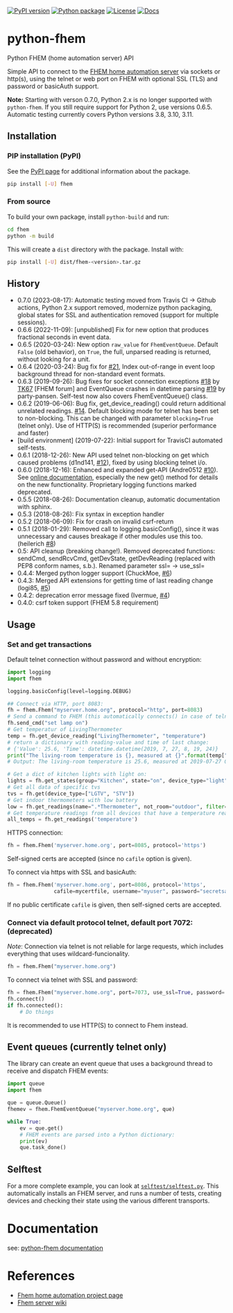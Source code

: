 [![PyPI version](https://badge.fury.io/py/fhem.svg)](https://badge.fury.io/py/fhem)
[![Python package](https://github.com/domschl/python-fhem/actions/workflows/python-fhem-test.yaml/badge.svg)](https://github.com/domschl/python-fhem/actions/workflows/python-fhem-test.yaml)
[![License](http://img.shields.io/badge/license-MIT-brightgreen.svg?style=flat)](LICENSE)
[![Docs](https://img.shields.io/badge/docs-stable-blue.svg)](https://domschl.github.io/python-fhem/index.html)

# python-fhem

Python FHEM (home automation server) API

Simple API to connect to the [FHEM home automation server](https://fhem.de/) via sockets or http(s), using the telnet or web port on FHEM with optional SSL (TLS) and password or basicAuth support.

**Note:** Starting with verson 0.7.0, Python 2.x is no longer supported with `python-fhem`. If you still require support for Python 2, use versions 0.6.5. Automatic testing currently covers Python versions 3.8, 3.10, 3.11.

## Installation

### PIP installation (PyPI)

See the [PyPI page](https://pypi.python.org/pypi?:action=display&name=fhem) for additional information about the package.

```bash
pip install [-U] fhem
```

### From source

To build your own package, install `python-build` and run:

```bash
cd fhem
python -m build
```

This will create a `dist` directory with the package. Install with:

```bash
pip install [-U] dist/fhem-<version>.tar.gz
```
    
## History

* 0.7.0 (2023-08-17): Automatic testing moved from Travis CI -> Github actions, Python 2.x support removed, modernize python packaging, global states for SSL and authentication removed (support for multiple sessions).
* 0.6.6 (2022-11-09): [unpublished] Fix for new option that produces fractional seconds in event data.
* 0.6.5 (2020-03-24): New option `raw_value` for `FhemEventQueue`. Default `False` (old behavior), on `True`, the full, unparsed reading is returned, without looking for a unit.
* 0.6.4 (2020-03-24): Bug fix for [#21](https://github.com/domschl/python-fhem/issues/21), Index out-of-range in event loop background thread for non-standard event formats.  
* 0.6.3 (2019-09-26): Bug fixes for socket connection exceptions [#18](https://github.com/domschl/python-fhem/issues/18) by [TK67](https://forum.fhem.de/index.php/topic,63816.msg968089.html#msg968089) [FHEM forum] and EventQueue crashes in datetime parsing [#19](https://github.com/domschl/python-fhem/issues/19) by party-pansen. Self-test now also covers FhemEventQueue() class.
* 0.6.2 (2019-06-06): Bug fix, get_device_reading() could return additional unrelated readings. [#14](https://github.com/domschl/python-fhem/issues/14). Default blocking mode for telnet has been set to non-blocking. This can be changed with parameter `blocking=True` (telnet only). Use of HTTP(S) is recommended (superior
performance and faster)
* [build environment] (2019-07-22): Initial support for TravisCI automated self-tests.
* 0.6.1 (2018-12-26): New API used telnet non-blocking on get which caused problems (d1nd141, [#12](https://github.com/domschl/python-fhem/issues/12)), fixed
by using blocking telnet i/o.
* 0.6.0 (2018-12-16): Enhanced and expanded get-API (Andre0512 [#10](https://github.com/domschl/python-fhem/pull/10)). See [online documentation](https://domschl.github.io/python-fhem/doc/_build/html/index.html), especially the new get() method for details on the new functionality. Proprietary logging functions marked deprecated. 
* 0.5.5 (2018-08-26): Documentation cleanup, automatic documentation with sphinx.
* 0.5.3 (2018-08-26): Fix syntax in exception handler
* 0.5.2 (2018-06-09): Fix for crash on invalid csrf-return
* 0.5.1 (2018-01-29): Removed call to logging.basicConfig(), since it was unnecessary and causes breakage if other modules use this too. (heilerich [#8](https://github.com/domschl/python-fhem/issues/8))
* 0.5: API cleanup (breaking change!). Removed deprecated functions: sendCmd, sendRcvCmd, getDevState, getDevReading (replaced with PEP8 conform names, s.b.). Renamed parameter ssl= -> use_ssl=
* 0.4.4: Merged python logger support (ChuckMoe, [#6](https://github.com/domschl/python-fhem/commit/25843d79986031cd654f87781f37d1266d0b116b))
* 0.4.3: Merged API extensions for getting time of last reading change (logi85, [#5](https://github.com/domschl/python-fhem/commit/11719b41b29a8c2c6192210e3848d9d8aedc5337))
* 0.4.2: deprecation error message fixed (Ivermue, [#4](https://github.com/domschl/python-fhem/commit/098cd774f2f714267645adbf2ee4556edf426229))
* 0.4.0: csrf token support (FHEM 5.8 requirement)

## Usage

### Set and get transactions

Default telnet connection without password and without encryption:

```python
import logging
import fhem

logging.basicConfig(level=logging.DEBUG)

## Connect via HTTP, port 8083:
fh = fhem.Fhem("myserver.home.org", protocol="http", port=8083)
# Send a command to FHEM (this automatically connects() in case of telnet)
fh.send_cmd("set lamp on")
# Get temperatur of LivingThermometer
temp = fh.get_device_reading("LivingThermometer", "temperature")
# return a dictionary with reading-value and time of last change:
# {'Value': 25.6, 'Time': datetime.datetime(2019, 7, 27, 8, 19, 24)}
print("The living-room temperature is {}, measured at {}".format(temp["Value"], temp["Time"]))
# Output: The living-room temperature is 25.6, measured at 2019-07-27 08:19:24

# Get a dict of kitchen lights with light on:
lights = fh.get_states(group="Kitchen", state="on", device_type="light", value_only=True)
# Get all data of specific tvs
tvs = fh.get(device_type=["LGTV", "STV"])
# Get indoor thermometers with low battery
low = fh.get_readings(name=".*Thermometer", not_room="outdoor", filter={"battery!": "ok"})
# Get temperature readings from all devices that have a temperature reading:
all_temps = fh.get_readings('temperature')
```

HTTPS connection:

```python
fh = fhem.Fhem('myserver.home.org', port=8085, protocol='https')
```

Self-signed certs are accepted (since no `cafile` option is given).

To connect via https with SSL and basicAuth:

```python
fh = fhem.Fhem('myserver.home.org', port=8086, protocol='https',
               cafile=mycertfile, username="myuser", password="secretsauce")
```

If no public certificate `cafile` is given, then self-signed certs are accepted.

### Connect via default protocol telnet, default port 7072: (deprecated)

*Note*: Connection via telnet is not reliable for large requests, which
includes everything that uses wildcard-funcionality.

```python
fh = fhem.Fhem("myserver.home.org")
```

To connect via telnet with SSL and password:

```python
fh = fhem.Fhem("myserver.home.org", port=7073, use_ssl=True, password='mysecret')
fh.connect()
if fh.connected():
    # Do things
```

It is recommended to use HTTP(S) to connect to Fhem instead.

## Event queues (currently telnet only)

The library can create an event queue that uses a background thread to receive
and dispatch FHEM events:

```python
import queue
import fhem

que = queue.Queue()
fhemev = fhem.FhemEventQueue("myserver.home.org", que)

while True:
    ev = que.get()
    # FHEM events are parsed into a Python dictionary:
    print(ev)
    que.task_done()
```

## Selftest

For a more complete example, you can look at [`selftest/selftest.py`](https://github.com/domschl/python-fhem/tree/master/selftest). This automatically installs an FHEM server, and runs a number of tests,
creating devices and checking their state using the various different transports.

# Documentation

see: [python-fhem documentation](https://domschl.github.io/python-fhem/index.html)

# References

* [Fhem home automation project page](https://fhem.de/)
* [Fhem server wiki](https://wiki.fhem.de/)
